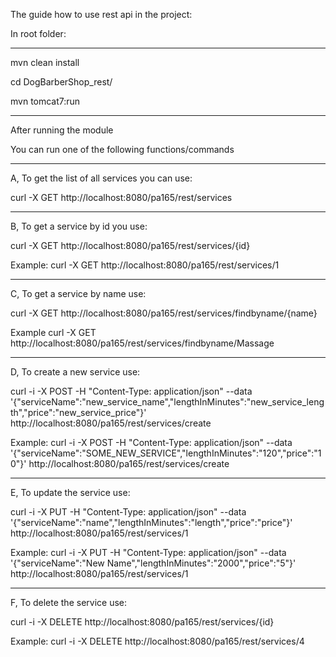 The guide how to use rest api in the project: 

In root folder:

-----------------------

mvn clean install

cd DogBarberShop_rest/

mvn tomcat7:run

-----------------------------

After running the module

You can run one of the following functions/commands

-------------------------------------------------

A, To get the list of all services you can use:

curl -X GET http://localhost:8080/pa165/rest/services

----------------------------------------------------

B, To get a service by id you use:

curl -X GET http://localhost:8080/pa165/rest/services/{id}

Example: curl -X GET http://localhost:8080/pa165/rest/services/1

-------------------------------------------------------------------

C, To get a service by name use: 

curl -X GET http://localhost:8080/pa165/rest/services/findbyname/{name}

Example curl -X GET http://localhost:8080/pa165/rest/services/findbyname/Massage

---------------------------------------------------------------------------------

D, To create a new service use:

curl -i -X POST -H "Content-Type: application/json" --data '{"serviceName":"new_service_name","lengthInMinutes":"new_service_length","price":"new_service_price"}' http://localhost:8080/pa165/rest/services/create

Example: curl -i -X POST -H "Content-Type: application/json" --data '{"serviceName":"SOME_NEW_SERVICE","lengthInMinutes":"120","price":"10"}' http://localhost:8080/pa165/rest/services/create

--------------------------------------------------------------------------------------------------------------------------

E, To update the service use: 

curl -i -X PUT -H "Content-Type: application/json" --data '{"serviceName":"name","lengthInMinutes":"length","price":"price"}' http://localhost:8080/pa165/rest/services/1

Example: curl -i -X PUT -H "Content-Type: application/json" --data '{"serviceName":"New Name","lengthInMinutes":"2000","price":"5"}' http://localhost:8080/pa165/rest/services/1


---------------------------------------------------------------------------------------------

F, To delete the service use:

curl -i -X DELETE http://localhost:8080/pa165/rest/services/{id}

Example: curl -i -X DELETE http://localhost:8080/pa165/rest/services/4




